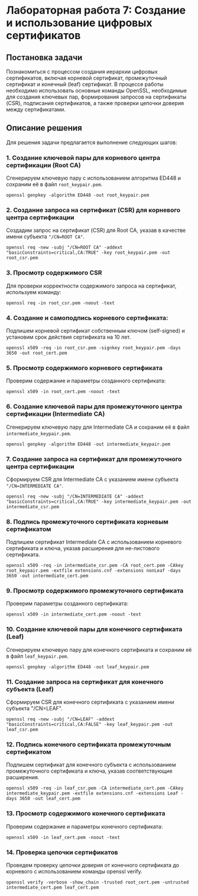 # Лабораторная работа 7: Создание и использование цифровых сертификатов

## Постановка задачи

Познакомиться с процессом создания иерархии цифровых сертификатов, включая корневой сертификат, промежуточный сертификат и конечный (leaf) сертификат. В процессе работы необходимо использовать основные команды OpenSSL, необходимые для создания ключевых пар, формирования запросов на сертификаты (CSR), подписания сертификатов, а также проверки цепочки доверия между сертификатами.

## Описание решения

Для решения задачи предлагается выполнение следующих шагов:

### 1. Создание ключевой пары для корневого центра сертификации (Root CA)

Сгенерируем ключевую пару с использованием алгоритма ED448 и сохраним её в файл `root_keypair.pem`.

```
openssl genpkey -algorithm ED448 -out root_keypair.pem
```

### 2. Создание запроса на сертификат (CSR) для корневого центра сертификации

Создадим запрос на сертификат (CSR) для Root CA, указав в качестве имени субъекта `"/CN=ROOT CA"`.

```
openssl req -new -subj "/CN=ROOT CA" -addext "basicConstraints=critical,CA:TRUE" -key root_keypair.pem -out root_csr.pem
```

### 3. Просмотр содержимого CSR

Для проверки корректности содержимого запроса на сертификат, используем команду:

```
openssl req -in root_csr.pem -noout -text
```

### 4. Создание и самоподпись корневого сертификата:

Подпишем корневой сертификат собственным ключом (self-signed) и установим срок действия сертификата на 10 лет.

```
openssl x509 -req -in root_csr.pem -signkey root_keypair.pem -days 3650 -out root_cert.pem
```

### 5. Просмотр содержимого корневого сертификата

Проверим содержание и параметры созданного сертификата:

```
openssl x509 -in root_cert.pem -noout -text
```

### 6. Создание ключевой пары для промежуточного центра сертификации (Intermediate CA)

Сгенерируем ключевую пару для Intermediate CA и сохраним её в файл `intermediate_keypair.pem`.

```
openssl genpkey -algorithm ED448 -out intermediate_keypair.pem
```

### 7. Создание запроса на сертификат для промежуточного центра сертификации

Сформируем CSR для Intermediate CA с указанием имени субъекта `"/CN=INTERMEDIATE CA"`.

```
openssl req -new -subj "/CN=INTERMEDIATE CA" -addext "basicConstraints=critical,CA:TRUE" -key intermediate_keypair.pem -out intermediate_csr.pem
```

### 8. Подпись промежуточного сертификата корневым сертификатом

Подпишем сертификат Intermediate CA с использованием корневого сертификата и ключа, указав расширения для не-листового сертификата.

```
openssl x509 -req -in intermediate_csr.pem -CA root_cert.pem -CAkey root_keypair.pem -extfile extensions.cnf -extensions nonLeaf -days 3650 -out intermediate_cert.pem
```

### 9. Просмотр содержимого промежуточного сертификата

Проверим параметры созданного сертификата:

```
openssl x509 -in intermediate_cert.pem -noout -text
```

### 10. Создание ключевой пары для конечного сертификата (Leaf)

Сгенерируем ключевую пару для конечного сертификата и сохраним её в файл `leaf_keypair.pem`.

```
openssl genpkey -algorithm ED448 -out leaf_keypair.pem
```

### 11. Создание запроса на сертификат для конечного субъекта (Leaf)

Сформируем CSR для конечного сертификата с указанием имени субъекта "/CN=LEAF".

```
openssl req -new -subj "/CN=LEAF" -addext "basicConstraints=critical,CA:FALSE" -key leaf_keypair.pem -out leaf_csr.pem
```

### 12. Подпись конечного сертификата промежуточным сертификатом

Подпишем сертификат для конечного субъекта с использованием промежуточного сертификата и ключа, указав соответствующие расширения.

```
openssl x509 -req -in leaf_csr.pem -CA intermediate_cert.pem -CAkey intermediate_keypair.pem -extfile extensions.cnf -extensions Leaf -days 3650 -out leaf_cert.pem
```

### 13. Просмотр содержимого конечного сертификата

Проверим содержание и параметры конечного сертификата:

```
openssl x509 -in leaf_cert.pem -noout -text
```

### 14. Проверка цепочки сертификатов

Проведем проверку цепочки доверия от конечного сертификата до корневого с использованием команды openssl verify.

```
openssl verify -verbose -show_chain -trusted root_cert.pem -untrusted intermediate_cert.pem leaf_cert.pem
```
